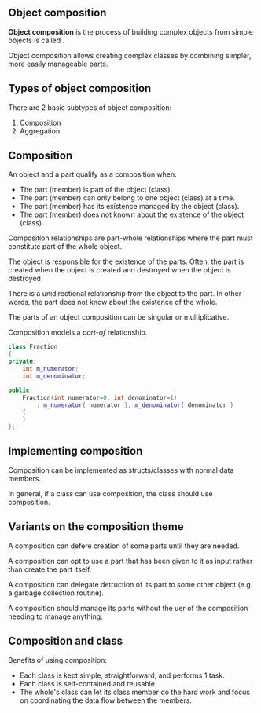 ## Object composition
**Object composition** is the process of building complex objects from simple objects is called .

Object composition allows creating complex classes by combining simpler, more easily manageable parts. 

## Types of object composition
There are 2 basic subtypes of object composition:
1. Composition
2. Aggregation

## Composition
An object and a part qualify as a composition when:
- The part (member) is part of the object (class).
- The part (member) can only belong to one object (class) at a time.
- The part (member) has its existence managed by the object (class).
- The part (member) does not known about the existence of the object (class).

Composition relationships are part-whole relationships where the part must constitute part of the whole object.

The object is responsible for the existence of the parts. Often, the part is created when the object is created and destroyed when the object is destroyed.

There is a unidirectional relationship from the object to the part. In other words, the part does not know about the existence of the whole.

The parts of an object composition can be singular or multiplicative.

Composition models a *part-of* relationship.
```cpp
class Fraction
{
private:
	int m_numerator;
	int m_denominator;

public:
	Fraction(int numerator=0, int denominator=1)
		: m_numerator{ numerator }, m_denominator{ denominator }
	{
	}
};
```

## Implementing composition
Composition can be implemented as structs/classes with normal data members. 

In general, if a class can use composition, the class should use composition.

## Variants on the composition theme
A composition can defere creation of some parts until they are needed.

A composition can opt to use a part that has been given to it as input rather than create the part itself.

A composition can delegate detruction of its part to some other object (e.g. a garbage collection routine).

A composition should manage its parts without the uer of the composition needing to manage anything.

## Composition and class
Benefits of using composition:
- Each class is kept simple, straightforward, and performs 1 task.
- Each class is self-contained and reusable.
- The whole's class can let its class member do the hard work and focus on coordinating the  data flow between the members.

